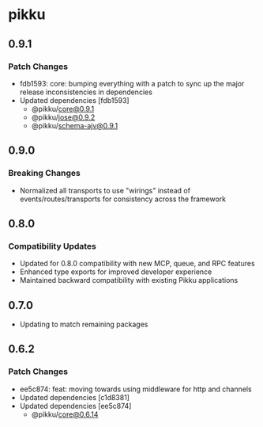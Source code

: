 # pikku

## 0.9.1

### Patch Changes

- fdb1593: core: bumping everything with a patch to sync up the major release inconsistencies in dependencies
- Updated dependencies [fdb1593]
  - @pikku/core@0.9.1
  - @pikku/jose@0.9.2
  - @pikku/schema-ajv@0.9.1

## 0.9.0

### Breaking Changes

- Normalized all transports to use "wirings" instead of events/routes/transports for consistency across the framework

## 0.8.0

### Compatibility Updates

- Updated for 0.8.0 compatibility with new MCP, queue, and RPC features
- Enhanced type exports for improved developer experience
- Maintained backward compatibility with existing Pikku applications

## 0.7.0

- Updating to match remaining packages

## 0.6.2

### Patch Changes

- ee5c874: feat: moving towards using middleware for http and channels
- Updated dependencies [c1d8381]
- Updated dependencies [ee5c874]
  - @pikku/core@0.6.14
